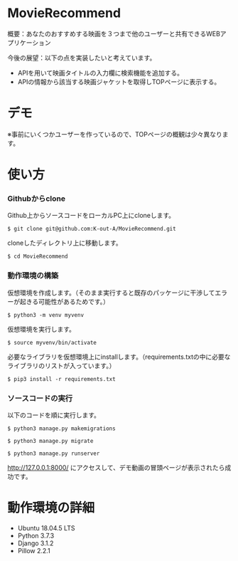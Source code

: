 # MovieRecommend
概要：あなたのおすすめする映画を３つまで他のユーザーと共有できるWEBアプリケーション

今後の展望：以下の点を実装したいと考えています。
- APIを用いて映画タイトルの入力欄に検索機能を追加する。
- APIの情報から該当する映画ジャケットを取得しTOPページに表示する。

# デモ


※事前にいくつかユーザーを作っているので、TOPページの概観は少々異なります。


# 使い方
### Githubからclone
Github上からソースコードをローカルPC上にcloneします。
```
$ git clone git@github.com:K-out-A/MovieRecommend.git
```
cloneしたディレクトリ上に移動します。
```
$ cd MovieRecommend
```

### 動作環境の構築
仮想環境を作成します。（そのまま実行すると既存のパッケージに干渉してエラーが起きる可能性があるためです。）
```
$ python3 -m venv myvenv
```
仮想環境を実行します。
```
$ source myvenv/bin/activate
```
必要なライブラリを仮想環境上にinstallします。（requirements.txtの中に必要なライブラリのリストが入っています。）
```
$ pip3 install -r requirements.txt
```

### ソースコードの実行
以下のコードを順に実行します。
```
$ python3 manage.py makemigrations

$ python3 manage.py migrate

$ python3 manage.py runserver
```

http://127.0.0.1:8000/ にアクセスして、デモ動画の冒頭ページが表示されたら成功です。

# 動作環境の詳細
- Ubuntu 18.04.5 LTS
- Python 3.7.3
- Django 3.1.2
- Pillow 2.2.1
